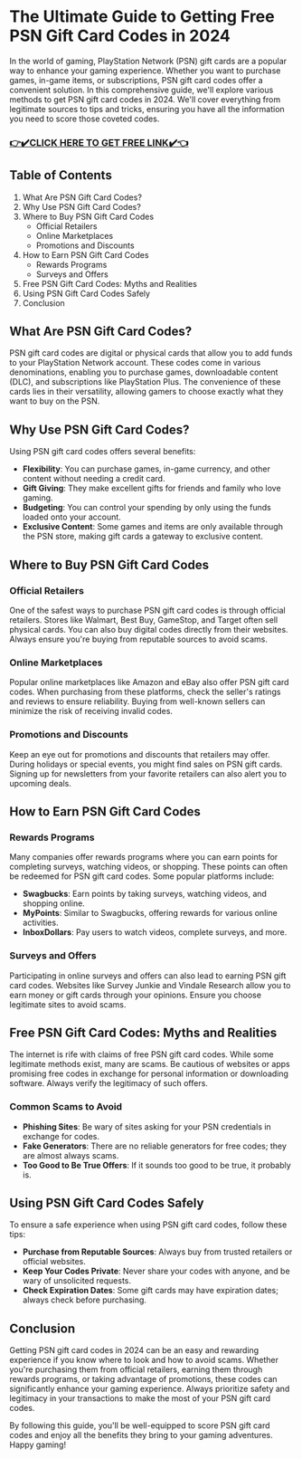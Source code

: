 <h1>The Ultimate Guide to Getting Free PSN Gift Card Codes in 2024</h1>
In the world of gaming, PlayStation Network (PSN) gift cards are a popular way to enhance your gaming experience. Whether you want to purchase games, in-game items, or subscriptions, PSN gift card codes offer a convenient solution. In this comprehensive guide, we'll explore various methods to get PSN gift card codes in 2024. We'll cover everything from legitimate sources to tips and tricks, ensuring you have all the information you need to score those coveted codes.
<h3><a href="https://todaylink.site/Codes/"><strong>👉✔️CLICK HERE TO GET FREE LINK✔️👈</strong></a></h3>
<h2>Table of Contents</h2>
<ol>
 	<li>What Are PSN Gift Card Codes?</li>
 	<li>Why Use PSN Gift Card Codes?</li>
 	<li>Where to Buy PSN Gift Card Codes
<ul>
 	<li>Official Retailers</li>
 	<li>Online Marketplaces</li>
 	<li>Promotions and Discounts</li>
</ul>
</li>
 	<li>How to Earn PSN Gift Card Codes
<ul>
 	<li>Rewards Programs</li>
 	<li>Surveys and Offers</li>
</ul>
</li>
 	<li>Free PSN Gift Card Codes: Myths and Realities</li>
 	<li>Using PSN Gift Card Codes Safely</li>
 	<li>Conclusion</li>
</ol>
<h2>What Are PSN Gift Card Codes?</h2>
PSN gift card codes are digital or physical cards that allow you to add funds to your PlayStation Network account. These codes come in various denominations, enabling you to purchase games, downloadable content (DLC), and subscriptions like PlayStation Plus. The convenience of these cards lies in their versatility, allowing gamers to choose exactly what they want to buy on the PSN.
<h2>Why Use PSN Gift Card Codes?</h2>
Using PSN gift card codes offers several benefits:
<ul>
 	<li><strong>Flexibility</strong>: You can purchase games, in-game currency, and other content without needing a credit card.</li>
 	<li><strong>Gift Giving</strong>: They make excellent gifts for friends and family who love gaming.</li>
 	<li><strong>Budgeting</strong>: You can control your spending by only using the funds loaded onto your account.</li>
 	<li><strong>Exclusive Content</strong>: Some games and items are only available through the PSN store, making gift cards a gateway to exclusive content.</li>
</ul>
<h2>Where to Buy PSN Gift Card Codes</h2>
<h3>Official Retailers</h3>
One of the safest ways to purchase PSN gift card codes is through official retailers. Stores like Walmart, Best Buy, GameStop, and Target often sell physical cards. You can also buy digital codes directly from their websites. Always ensure you're buying from reputable sources to avoid scams.
<h3>Online Marketplaces</h3>
Popular online marketplaces like Amazon and eBay also offer PSN gift card codes. When purchasing from these platforms, check the seller's ratings and reviews to ensure reliability. Buying from well-known sellers can minimize the risk of receiving invalid codes.
<h3>Promotions and Discounts</h3>
Keep an eye out for promotions and discounts that retailers may offer. During holidays or special events, you might find sales on PSN gift cards. Signing up for newsletters from your favorite retailers can also alert you to upcoming deals.
<h2>How to Earn PSN Gift Card Codes</h2>
<h3>Rewards Programs</h3>
Many companies offer rewards programs where you can earn points for completing surveys, watching videos, or shopping. These points can often be redeemed for PSN gift card codes. Some popular platforms include:
<ul>
 	<li><strong>Swagbucks</strong>: Earn points by taking surveys, watching videos, and shopping online.</li>
 	<li><strong>MyPoints</strong>: Similar to Swagbucks, offering rewards for various online activities.</li>
 	<li><strong>InboxDollars</strong>: Pay users to watch videos, complete surveys, and more.</li>
</ul>
<h3>Surveys and Offers</h3>
Participating in online surveys and offers can also lead to earning PSN gift card codes. Websites like Survey Junkie and Vindale Research allow you to earn money or gift cards through your opinions. Ensure you choose legitimate sites to avoid scams.
<h2>Free PSN Gift Card Codes: Myths and Realities</h2>
The internet is rife with claims of free PSN gift card codes. While some legitimate methods exist, many are scams. Be cautious of websites or apps promising free codes in exchange for personal information or downloading software. Always verify the legitimacy of such offers.
<h3>Common Scams to Avoid</h3>
<ul>
 	<li><strong>Phishing Sites</strong>: Be wary of sites asking for your PSN credentials in exchange for codes.</li>
 	<li><strong>Fake Generators</strong>: There are no reliable generators for free codes; they are almost always scams.</li>
 	<li><strong>Too Good to Be True Offers</strong>: If it sounds too good to be true, it probably is.</li>
</ul>
<h2>Using PSN Gift Card Codes Safely</h2>
To ensure a safe experience when using PSN gift card codes, follow these tips:
<ul>
 	<li><strong>Purchase from Reputable Sources</strong>: Always buy from trusted retailers or official websites.</li>
 	<li><strong>Keep Your Codes Private</strong>: Never share your codes with anyone, and be wary of unsolicited requests.</li>
 	<li><strong>Check Expiration Dates</strong>: Some gift cards may have expiration dates; always check before purchasing.</li>
</ul>
<h2>Conclusion</h2>
Getting PSN gift card codes in 2024 can be an easy and rewarding experience if you know where to look and how to avoid scams. Whether you're purchasing them from official retailers, earning them through rewards programs, or taking advantage of promotions, these codes can significantly enhance your gaming experience. Always prioritize safety and legitimacy in your transactions to make the most of your PSN gift card codes.

By following this guide, you'll be well-equipped to score PSN gift card codes and enjoy all the benefits they bring to your gaming adventures. Happy gaming!

